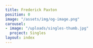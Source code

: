 ```yaml
---
title: Frederick Paxton
position: 0
image: "/assets/img/og-image.png"
carousel:
- image: "/uploads/singles-thumb.jpg"
  project: Singles
layout: index
---
```


